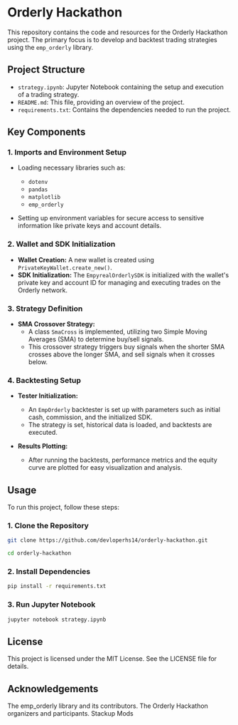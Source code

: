 # Orderly Hackathon

This repository contains the code and resources for the Orderly Hackathon project. The primary focus is to develop and backtest trading strategies using the `emp_orderly` library.

## Project Structure

- `strategy.ipynb`: Jupyter Notebook containing the setup and execution of a trading strategy.
- `README.md`: This file, providing an overview of the project.
- `requirements.txt`: Contains the dependencies needed to run the project.

## Key Components

### 1. Imports and Environment Setup

- Loading necessary libraries such as:
  - `dotenv`
  - `pandas`
  - `matplotlib`
  - `emp_orderly`
  
- Setting up environment variables for secure access to sensitive information like private keys and account details.

### 2. Wallet and SDK Initialization

- **Wallet Creation:** A new wallet is created using `PrivateKeyWallet.create_new()`.
- **SDK Initialization:** The `EmpyrealOrderlySDK` is initialized with the wallet's private key and account ID for managing and executing trades on the Orderly network.

### 3. Strategy Definition

- **SMA Crossover Strategy:** 
  - A class `SmaCross` is implemented, utilizing two Simple Moving Averages (SMA) to determine buy/sell signals.
  - This crossover strategy triggers buy signals when the shorter SMA crosses above the longer SMA, and sell signals when it crosses below.

### 4. Backtesting Setup

- **Tester Initialization:** 
  - An `EmpOrderly` backtester is set up with parameters such as initial cash, commission, and the initialized SDK.
  - The strategy is set, historical data is loaded, and backtests are executed.
  
- **Results Plotting:** 
  - After running the backtests, performance metrics and the equity curve are plotted for easy visualization and analysis.

## Usage

To run this project, follow these steps:

### 1. Clone the Repository

```bash
git clone https://github.com/devloperhs14/orderly-hackathon.git

cd orderly-hackathon
```

### 2. Install Dependencies

```bash
pip install -r requirements.txt
```
### 3. Run Jupyter Notebook

```bash
jupyter notebook strategy.ipynb
```

## License
This project is licensed under the MIT License. See the LICENSE file for details.

## Acknowledgements
The emp_orderly library and its contributors.
The Orderly Hackathon organizers and participants.
Stackup Mods


